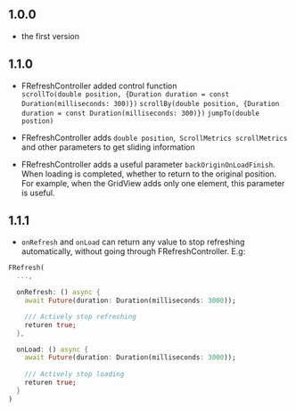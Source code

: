 ## 1.0.0

- the first version

## 1.1.0

- FRefreshController added control function   
    `scrollTo(double position, {Duration duration = const Duration(milliseconds: 300)})`
    `scrollBy(double position, {Duration duration = const Duration(milliseconds: 300)})`
    `jumpTo(double postion)`
    
- FRefreshController adds `double position`,` ScrollMetrics scrollMetrics` and other parameters to get sliding information

- FRefreshController adds a useful parameter `backOriginOnLoadFinish`. When loading is completed, whether to return to the original position. For example, when the GridView adds only one element, this parameter is useful.

## 1.1.1

- `onRefresh` and `onLoad` can return any value to stop refreshing automatically, without going through FRefreshController. E.g:

```dart
FRefresh(
  ...,

  onRefresh: () async {
    await Future(duration: Duration(milliseconds: 3000));

    /// Actively stop refreshing
    returen true;
  },

  onLoad: () async {
    await Future(duration: Duration(milliseconds: 3000));
  
    /// Actively stop loading
    returen true;
  }
)
```
